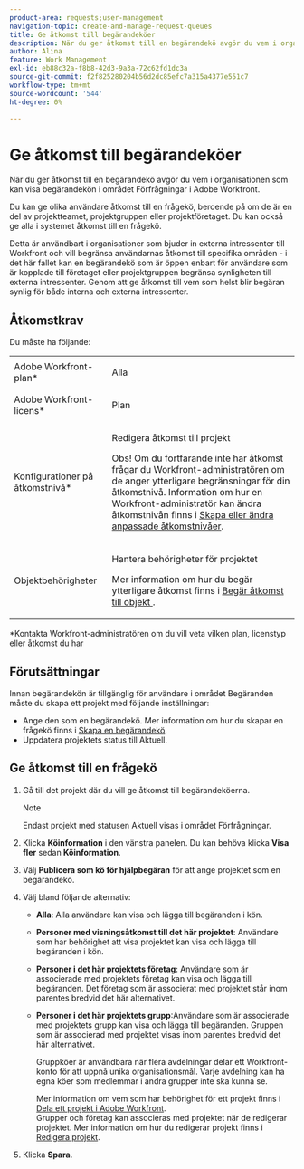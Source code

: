 ```yaml
---
product-area: requests;user-management
navigation-topic: create-and-manage-request-queues
title: Ge åtkomst till begärandeköer
description: När du ger åtkomst till en begärandekö avgör du vem i organisationen som kan visa begärandekön i området Förfrågningar i Adobe Workfront.
author: Alina
feature: Work Management
exl-id: eb88c32a-f8b8-42d3-9a3a-72c62fd1dc3a
source-git-commit: f2f825280204b56d2dc85efc7a315a4377e551c7
workflow-type: tm+mt
source-wordcount: '544'
ht-degree: 0%

---
```


# Ge åtkomst till begärandeköer

När du ger åtkomst till en begärandekö avgör du vem i organisationen som kan visa begärandekön i området Förfrågningar i Adobe Workfront.

Du kan ge olika användare åtkomst till en frågekö, beroende på om de är en del av projektteamet, projektgruppen eller projektföretaget. Du kan också ge alla i systemet åtkomst till en frågekö. 

Detta är användbart i organisationer som bjuder in externa intressenter till Workfront och vill begränsa användarnas åtkomst till specifika områden - i det här fallet kan en begärandekö som är öppen enbart för användare som är kopplade till företaget eller projektgruppen begränsa synligheten till externa intressenter. Genom att ge åtkomst till vem som helst blir begäran synlig för både interna och externa intressenter.

## Åtkomstkrav

Du måste ha följande:

<table style="table-layout:auto"> 
 <col> 
 <col> 
 <tbody> 
  <tr> 
   <td role="rowheader">Adobe Workfront-plan*</td> 
   <td> <p>Alla </p> </td> 
  </tr> 
  <tr> 
   <td role="rowheader">Adobe Workfront-licens*</td> 
   <td> <p>Plan </p> </td> 
  </tr> 
  <tr> 
   <td role="rowheader">Konfigurationer på åtkomstnivå*</td> 
   <td> <p>Redigera åtkomst till projekt</p> <p>Obs! Om du fortfarande inte har åtkomst frågar du Workfront-administratören om de anger ytterligare begränsningar för din åtkomstnivå. Information om hur en Workfront-administratör kan ändra åtkomstnivån finns i <a href="../../../administration-and-setup/add-users/configure-and-grant-access/create-modify-access-levels.md" class="MCXref xref">Skapa eller ändra anpassade åtkomstnivåer</a>.</p> </td> 
  </tr> 
  <tr> 
   <td role="rowheader">Objektbehörigheter</td> 
   <td> <p> Hantera behörigheter för projektet</p> <p>Mer information om hur du begär ytterligare åtkomst finns i <a href="../../../workfront-basics/grant-and-request-access-to-objects/request-access.md" class="MCXref xref">Begär åtkomst till objekt </a>.</p> </td> 
  </tr> 
 </tbody> 
</table>

&#42;Kontakta Workfront-administratören om du vill veta vilken plan, licenstyp eller åtkomst du har

## Förutsättningar

Innan begärandekön är tillgänglig för användare i området Begäranden måste du skapa ett projekt med följande inställningar:

* Ange den som en begärandekö. Mer information om hur du skapar en frågekö finns i [Skapa en begärandekö](../../../manage-work/requests/create-and-manage-request-queues/create-request-queue.md).
* Uppdatera projektets status till Aktuell.

## Ge åtkomst till en frågekö

1. Gå till det projekt där du vill ge åtkomst till begärandeköerna.

   >[!NOTE]
   >
   >Endast projekt med statusen Aktuell visas i området Förfrågningar.

1. Klicka **Köinformation** i den vänstra panelen. Du kan behöva klicka **Visa fler** sedan **Köinformation**.
1. Välj **Publicera som kö för hjälpbegäran** för att ange projektet som en begärandekö.
1. Välj bland följande alternativ:

   * **Alla**: Alla användare kan visa och lägga till begäranden i kön.
   * **Personer med visningsåtkomst till det här projektet**: Användare som har behörighet att visa projektet kan visa och lägga till begäranden i kön. 
   * **Personer i det här projektets företag**: Användare som är associerade med projektets företag kan visa och lägga till begäranden. Det företag som är associerat med projektet står inom parentes bredvid det här alternativet. 
   * **Personer i det här projektets grupp**:Användare som är associerade med projektets grupp kan visa och lägga till begäranden. Gruppen som är associerad med projektet visas inom parentes bredvid det här alternativet.

      Gruppköer är användbara när flera avdelningar delar ett Workfront-konto för att uppnå unika organisationsmål. Varje avdelning kan ha egna köer som medlemmar i andra grupper inte ska kunna se.

      Mer information om vem som har behörighet för ett projekt finns i [Dela ett projekt i Adobe Workfront](../../../workfront-basics/grant-and-request-access-to-objects/share-a-project.md).\
      Grupper och företag kan associeras med projektet när de redigerar projektet. Mer information om hur du redigerar projekt finns i [Redigera projekt](../../../manage-work/projects/manage-projects/edit-projects.md).

1. Klicka **Spara**.
